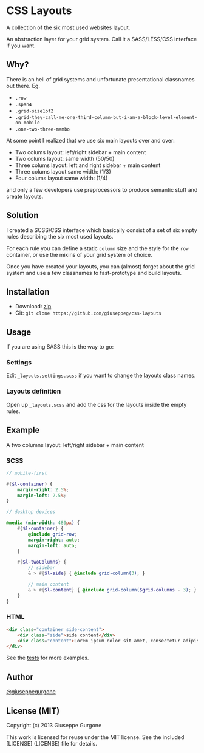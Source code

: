# CSS Layouts

A collection of the six most used websites layout.

An abstraction layer for your grid system.
Call it a SASS/LESS/CSS interface if you want.

## Why?

There is an hell of grid systems and unfortunate presentational classnames out there.
Eg.

* `.row`
* `.span4`
* `.grid-size1of2`
* `.grid-they-call-me-one-third-column-but-i-am-a-block-level-element-on-mobile`
* `.one-two-three-mambo`

At some point I realized that we use six main layouts over and over:

* Two colums layout: left/right sidebar + main content
* Two colums layout: same width (50/50)
* Three colums layout: left and right sidebar + main content
* Three colums layout same width: (1/3)
* Four colums layout same width: (1/4)

and only a few developers use preprocessors to produce semantic stuff and create layouts.

## Solution

I created a SCSS/CSS interface which basically consist of a set of six empty rules describing the six most used layouts.

For each rule you can define a static `column` size and the style for the `row` container, or use the mixins of your grid system of choice.

Once you have created your layouts, you can (almost) forget about the grid system and use a few classnames to fast-prototype and build layouts.

## Installation

* Download: [zip](https://github.com/giuseppeg/css-layouts/zipball/master)
* Git: `git clone https://github.com/giuseppeg/css-layouts`

## Usage

If you are using SASS this is the way to go:

### Settings

Edit `_layouts.settings.scss` if you want to change the layouts class names.

### Layouts definition

Open up `_layouts.scss` and add the css for the layouts inside the empty rules.

## Example

A two columns layout: left/right sidebar + main content

### SCSS
```scss
// mobile-first

#{$l-container} {
    margin-right: 2.5%;
    margin-left: 2.5%;
}

// desktop devices

@media (min-width: 480px) {
    #{$l-container} {
        @include grid-row;
        margin-right: auto;
        margin-left: auto;
    }

    #{$l-twoColumns} {
        // sidebar
        & > #{$l-side} { @include grid-column(3); }

        // main content
        & > #{$l-content} { @include grid-column($grid-columns - 3); }
    }
}
```

### HTML

```html
<div class="container side-content">
    <div class="side">side content</div>
    <div class="content">Lorem ipsum dolor sit amet, consectetur adipiscing elit. Cras quis nunc vitae lacus dapibus congue. Nulla nec vestibulum nisi. Proin id mollis risus. Ut eu faucibus quam.</div>
</div>
```

See the [tests](test/) for more examples.

## Author

[@giuseppegurgone](http://twitter.com/giuseppegurgone)

## License (MIT)

Copyright (c) 2013 Giuseppe Gurgone

This work is licensed for reuse under the MIT license.
See the included [LICENSE] (LICENSE) file for details.